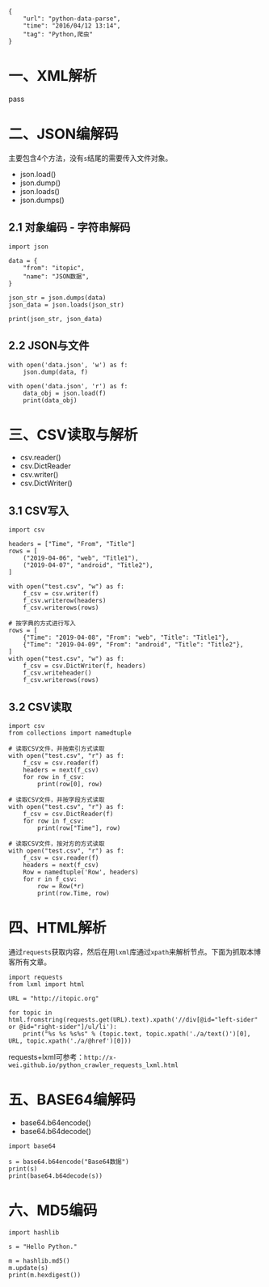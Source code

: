 ```
{
    "url": "python-data-parse",
    "time": "2016/04/12 13:14",
    "tag": "Python,爬虫"
}
```

# 一、XML解析

pass

# 二、JSON编解码

主要包含4个方法，没有`s`结尾的需要传入文件对象。

- json.load()
- json.dump()
- json.loads()
- json.dumps()

## 2.1 对象编码 - 字符串解码

```
import json

data = {
    "from": "itopic",
    "name": "JSON数据",
}

json_str = json.dumps(data)
json_data = json.loads(json_str)

print(json_str, json_data)
```

## 2.2 JSON与文件

```
with open('data.json', 'w') as f:
    json.dump(data, f)

with open('data.json', 'r') as f:
    data_obj = json.load(f)
    print(data_obj)
```

# 三、CSV读取与解析

- csv.reader()
- csv.DictReader
- csv.writer()
- csv.DictWriter()

## 3.1 CSV写入

```
import csv

headers = ["Time", "From", "Title"]
rows = [
    ("2019-04-06", "web", "Title1"),
    ("2019-04-07", "android", "Title2"),
]

with open("test.csv", "w") as f:
    f_csv = csv.writer(f)
    f_csv.writerow(headers)
    f_csv.writerows(rows)

# 按字典的方式进行写入
rows = [
    {"Time": "2019-04-08", "From": "web", "Title": "Title1"},
    {"Time": "2019-04-09", "From": "android", "Title": "Title2"},
]
with open("test.csv", "w") as f:
    f_csv = csv.DictWriter(f, headers)
    f_csv.writeheader()
    f_csv.writerows(rows)
```

## 3.2 CSV读取
```
import csv
from collections import namedtuple

# 读取CSV文件，并按索引方式读取
with open("test.csv", "r") as f:
    f_csv = csv.reader(f)
    headers = next(f_csv)
    for row in f_csv:
        print(row[0], row)

# 读取CSV文件，并按字段方式读取
with open("test.csv", "r") as f:
    f_csv = csv.DictReader(f)
    for row in f_csv:
        print(row["Time"], row)

# 读取CSV文件，按对方的方式读取
with open("test.csv", "r") as f:
    f_csv = csv.reader(f)
    headers = next(f_csv)
    Row = namedtuple('Row', headers)
    for r in f_csv:
        row = Row(*r)
        print(row.Time, row)
```

# 四、HTML解析

通过`requests`获取内容，然后在用`lxml`库通过`xpath`来解析节点。下面为抓取本博客所有文章。

```
import requests
from lxml import html

URL = "http://itopic.org"

for topic in html.fromstring(requests.get(URL).text).xpath('//div[@id="left-sider" or @id="right-sider"]/ul/li'):
    print("%s %s %s%s" % (topic.text, topic.xpath('./a/text()')[0], URL, topic.xpath('./a/@href')[0]))
```

requests+lxml可参考：`http://x-wei.github.io/python_crawler_requests_lxml.html`

# 五、BASE64编解码

- base64.b64encode()
- base64.b64decode()

```
import base64

s = base64.b64encode("Base64数据")
print(s)
print(base64.b64decode(s))
```

# 六、MD5编码

```
import hashlib

s = "Hello Python."

m = hashlib.md5()
m.update(s)
print(m.hexdigest())
```